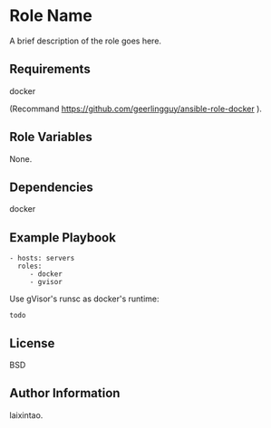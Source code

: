 Role Name
=========

A brief description of the role goes here.

Requirements
------------

docker

(Recommand https://github.com/geerlingguy/ansible-role-docker ).

Role Variables
--------------

None.

Dependencies
------------

docker

Example Playbook
----------------

```
- hosts: servers
  roles:
     - docker
     - gvisor
```

Use gVisor's runsc as docker's runtime:

```
todo
```

License
-------

BSD

Author Information
------------------

laixintao.
